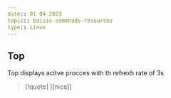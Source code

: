```yaml
---
date:: 01 04 2023
topic:: baisic-commnads-resources
type:: Linux
---
```

## Top
Top displays acitve procces with th refrexh rate of 3s 

>[!quote] [[nice]]